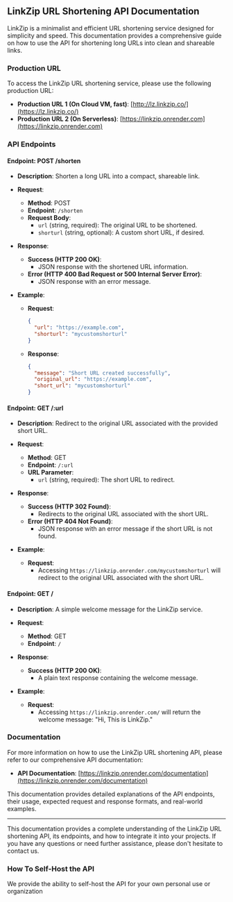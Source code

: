 
## LinkZip URL Shortening API Documentation

LinkZip is a minimalist and efficient URL shortening service designed for simplicity and speed. This documentation provides a comprehensive guide on how to use the API for shortening long URLs into clean and shareable links.

### Production URL

To access the LinkZip URL shortening service, please use the following production URL:

- **Production URL 1 (On Cloud VM, fast)**: [http://lz.linkzip.co/](https://lz.linkzip.co/)
- **Production URL 2 (On Serverless)**: [https://linkzip.onrender.com](https://linkzip.onrender.com)

### API Endpoints

#### Endpoint: POST /shorten

- **Description**: Shorten a long URL into a compact, shareable link.

- **Request**:
  - **Method**: POST
  - **Endpoint**: `/shorten`
  - **Request Body**:
    - `url` (string, required): The original URL to be shortened.
    - `shorturl` (string, optional): A custom short URL, if desired.

- **Response**:
  - **Success (HTTP 200 OK)**:
    - JSON response with the shortened URL information.
  - **Error (HTTP 400 Bad Request or 500 Internal Server Error)**:
    - JSON response with an error message.

- **Example**:
  - **Request**:
    ```json
    {
      "url": "https://example.com",
      "shorturl": "mycustomshorturl"
    }
    ```
  - **Response**:
    ```json
    {
      "message": "Short URL created successfully",
      "original_url": "https://example.com",
      "short_url": "mycustomshorturl"
    }
    ```

#### Endpoint: GET /:url

- **Description**: Redirect to the original URL associated with the provided short URL.

- **Request**:
  - **Method**: GET
  - **Endpoint**: `/:url`
  - **URL Parameter**:
    - `url` (string, required): The short URL to redirect.

- **Response**:
  - **Success (HTTP 302 Found)**:
    - Redirects to the original URL associated with the short URL.
  - **Error (HTTP 404 Not Found)**:
    - JSON response with an error message if the short URL is not found.

- **Example**:
  - **Request**:
    - Accessing `https://linkzip.onrender.com/mycustomshorturl` will redirect to the original URL associated with the short URL.

#### Endpoint: GET /

- **Description**: A simple welcome message for the LinkZip service.

- **Request**:
  - **Method**: GET
  - **Endpoint**: `/`

- **Response**:
  - **Success (HTTP 200 OK)**:
    - A plain text response containing the welcome message.

- **Example**:
  - **Request**:
    - Accessing `https://linkzip.onrender.com/` will return the welcome message: "Hi, This is LinkZip."

### Documentation

For more information on how to use the LinkZip URL shortening API, please refer to our comprehensive API documentation:

- **API Documentation**: [https://linkzip.onrender.com/documentation](https://linkzip.onrender.com/documentation)

This documentation provides detailed explanations of the API endpoints, their usage, expected request and response formats, and real-world examples.

---

This documentation provides a complete understanding of the LinkZip URL shortening API, its endpoints, and how to integrate it into your projects. If you have any questions or need further assistance, please don't hesitate to contact us.

### How To Self-Host the API
We provide the ability to self-host the API for your own personal use or organization
